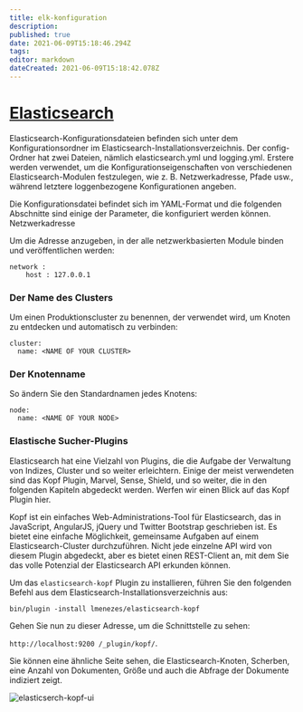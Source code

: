 ```yaml
---
title: elk-konfiguration
description: 
published: true
date: 2021-06-09T15:18:46.294Z
tags: 
editor: markdown
dateCreated: 2021-06-09T15:18:42.078Z
---
```


# [Elasticsearch](../elasticsearch)

Elasticsearch-Konfigurationsdateien befinden sich unter dem Konfigurationsordner im Elasticsearch-Installationsverzeichnis. Der config-Ordner hat zwei Dateien, nämlich elasticsearch.yml und logging.yml. Erstere werden verwendet, um die Konfigurationseigenschaften von verschiedenen Elasticsearch-Modulen festzulegen, wie z. B. Netzwerkadresse, Pfade usw., während letztere loggenbezogene Konfigurationen angeben.

Die Konfigurationsdatei befindet sich im YAML-Format und die folgenden Abschnitte sind einige der Parameter, die konfiguriert werden können.
Netzwerkadresse

Um die Adresse anzugeben, in der alle netzwerkbasierten Module binden und veröffentlichen werden:

```
network :
    host : 127.0.0.1
```

### Der Name des Clusters

Um einen Produktionscluster zu benennen, der verwendet wird, um Knoten zu entdecken und automatisch zu verbinden:

```
cluster:
  name: <NAME OF YOUR CLUSTER>
```

### Der Knotenname

So ändern Sie den Standardnamen jedes Knotens:

```
node:
  name: <NAME OF YOUR NODE>
```

### Elastische Sucher-Plugins

Elasticsearch hat eine Vielzahl von Plugins, die die Aufgabe der Verwaltung von Indizes, Cluster und so weiter erleichtern. Einige der meist verwendeten sind das Kopf Plugin, Marvel, Sense, Shield, und so weiter, die in den folgenden Kapiteln abgedeckt werden. Werfen wir einen Blick auf das Kopf Plugin hier.

Kopf ist ein einfaches Web-Administrations-Tool für Elasticsearch, das in JavaScript, AngularJS, jQuery und Twitter Bootstrap geschrieben ist. Es bietet eine einfache Möglichkeit, gemeinsame Aufgaben auf einem Elasticsearch-Cluster durchzuführen. Nicht jede einzelne API wird von diesem Plugin abgedeckt, aber es bietet einen REST-Client an, mit dem Sie das volle Potenzial der Elasticsearch API erkunden können.

Um das `elasticsearch-kopf` Plugin zu installieren, führen Sie den folgenden Befehl aus dem Elasticsearch-Installationsverzeichnis aus:

`bin/plugin -install lmenezes/elasticsearch-kopf`

Gehen Sie nun zu dieser Adresse, um die Schnittstelle zu sehen:

`http://localhost:9200 /_plugin/kopf/`.

Sie können eine ähnliche Seite sehen, die Elasticsearch-Knoten, Scherben, eine Anzahl von Dokumenten, Größe und auch die Abfrage der Dokumente indiziert zeigt.

![elasticserch-kopf-ui](https://www.packtpub.com/graphics/9781787288546/graphics/_01_02.jpg)

